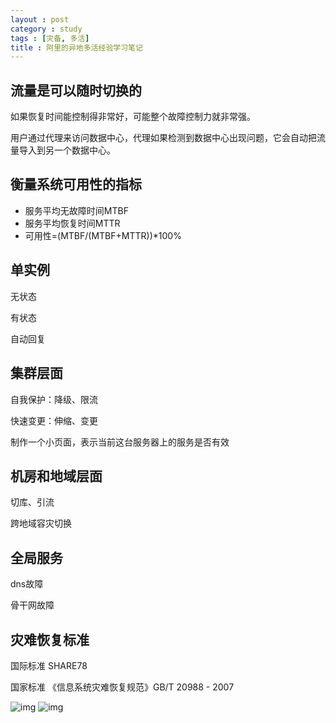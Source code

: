 ```yaml
---
layout : post
category : study
tags : [灾备, 多活]
title : 阿里的异地多活经验学习笔记
---
```


## 流量是可以随时切换的

如果恢复时间能控制得非常好，可能整个故障控制力就非常强。

用户通过代理来访问数据中心，代理如果检测到数据中心出现问题，它会自动把流量导入到另一个数据中心。

## 衡量系统可用性的指标
- 服务平均无故障时间MTBF
- 服务平均恢复时间MTTR
- 可用性=(MTBF/(MTBF+MTTR))\*100%

## 单实例

无状态

有状态

自动回复

## 集群层面

自我保护：降级、限流

快速变更：伸缩、变更

制作一个小页面，表示当前这台服务器上的服务是否有效

## 机房和地域层面

切库、引流

跨地域容灾切换

## 全局服务
dns故障

骨干网故障

## 灾难恢复标准

国际标准 SHARE78

国家标准 《信息系统灾难恢复规范》GB/T 20988 - 2007

![img](http://77g45f.com1.z0.glb.clouddn.com/%E5%AE%B9%E7%81%BE%E5%9B%BD%E6%A0%87.jpg)
![img](http://77g45f.com1.z0.glb.clouddn.com/%E6%9C%8D%E5%8A%A1%E5%AE%B9%E7%81%BE%E7%AD%89%E7%BA%A7.jpg)
